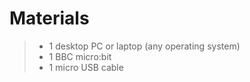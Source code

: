 # Materials

> - 1 desktop PC or laptop (any operating system)
> - 1 BBC micro:bit
> - 1 micro USB cable